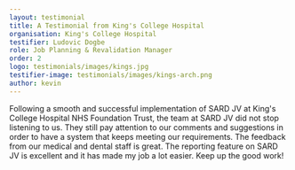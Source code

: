 ```yaml
---
layout: testimonial
title: A Testimonial from King's College Hospital
organisation: King's College Hospital
testifier: Ludovic Dogbe
role: Job Planning & Revalidation Manager
order: 2
logo: testimonials/images/kings.jpg
testifier-image: testimonials/images/kings-arch.png
author: kevin
---
```


Following a smooth and successful implementation of SARD JV at King's College Hospital NHS Foundation Trust, the team at SARD JV did not stop listening to us. They still pay attention to our  comments and suggestions in order to have  a system that keeps meeting our requirements. The feedback from our medical and dental staff is great. The reporting feature on SARD JV is excellent and  it  has made my job a lot easier. Keep up the good work!

